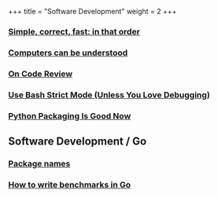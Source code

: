 +++
title = "Software Development"
weight = 2
+++

### [Simple, correct, fast: in that order](https://drewdevault.com/2018/07/09/Simple-correct-fast.html)

### [Computers can be understood](https://blog.nelhage.com/post/computers-can-be-understood/)

### [On Code Review](https://medium.com/@9len/on-code-review-16ea85f7c585)

### [Use Bash Strict Mode (Unless You Love Debugging)](http://redsymbol.net/articles/unofficial-bash-strict-mode/)

### [Python Packaging Is Good Now](https://glyph.twistedmatrix.com/2016/08/python-packaging.html)

## Software Development / Go

### [Package names](https://blog.golang.org/package-names)

### [How to write benchmarks in Go](https://dave.cheney.net/2013/06/30/how-to-write-benchmarks-in-go)

